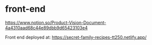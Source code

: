# front-end

 https://www.notion.so/Product-Vision-Document-4a4310aad68c44e89dbb9d65423103e4
 
 
 Front end deployed at:
 https://secret-family-recipes-tt250.netlify.app/
 
